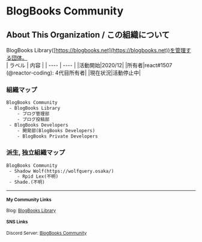 
# BlogBooks Community

## About This Organization / この組織について

BlogBooks Library([https://blogbooks.net](https://blogbooks.net))を管理する団体。   
| ラベル | 内容 |
| ---- | ---- |
|活動開始|2020/12|
|所有者|react#1507 (@reactor-coding): 4代目所有者|
|現在状況|活動停止中|

### 組織マップ
```txt
BlogBooks Community  
 - BlogBooks Library  
    - ブログ管理部
    - ブログ投稿部
 - BlogBooks Developers  
    - 開発部(BlogBooks Developers)
    - BlogBooks Private Developers  
```

### 派生, 独立組織マップ
```txt
BlogBooks Community  
 - Shadow Wolf(https://wolfquery.osaka/)
 	- Rpid Lex(不明)
 - Shade.(不明)
```

---

<sub>
	<h4>My Community Links</h4>
	Blog: <a href="https://blogbooks.net">BlogBooks Library</a>
	<br>
	<h4>SNS Links</h4>
	Discord Server: <a href="https://blogbooks.net/shortlinks/discord/bbs-community">BlogBooks Community</a><br>
</sub>
